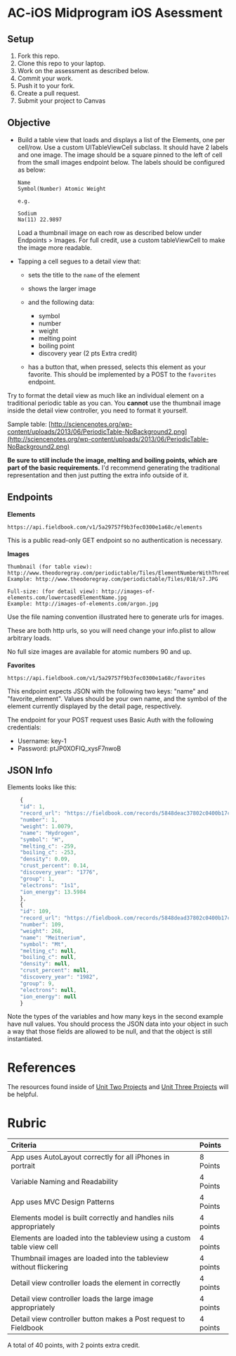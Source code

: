 # AC-iOS Midprogram iOS Asessment

## Setup

1. Fork this repo.
1. Clone this repo to your laptop.
1. Work on the assessment as described below.
1. Commit your work.
1. Push it to your fork.
1. Create a pull request.
1. Submit your project to Canvas

## Objective

* Build a table view that loads and displays a list of the Elements, one per cell/row. Use a custom UITableViewCell subclass.  It should have 2 labels and one image.  The image should be a square pinned to the left of cell from the small images endpoint below.  The labels should be configured as below:

    ```
    Name
    Symbol(Number) Atomic Weight

    e.g.

    Sodium
    Na(11) 22.9897
    ```
    
    Load a thumbnail image on each row as described below under Endpoints > Images.  For full credit, use a custom tableViewCell to make the image more readable.
    
* Tapping a cell segues to a detail view that:
    * sets the title to the ```name``` of the element
    * shows the larger image 
    * and the following data:
        * symbol
        * number
        * weight
        * melting point
        * boiling point
        * discovery year (2 pts Extra credit)

    * has a button that, when pressed, selects this element as your favorite. This
    should be implemented by a POST to the ```favorites``` endpoint.


Try to format the detail view as much like an individual element on a traditional periodic table as you can. You **cannot** use the thumbnail image inside the detail view controller, you need to format it yourself.

Sample table: [http://sciencenotes.org/wp-content/uploads/2013/06/PeriodicTable-NoBackground2.png](http://sciencenotes.org/wp-content/uploads/2013/06/PeriodicTable-NoBackground2.png)

**Be sure to still include the image, melting and boiling points, which are part of the basic requirements.**   I'd recommend generating the traditional representation and then just putting the extra info outside of it.
## Endpoints

**Elements**

```
https://api.fieldbook.com/v1/5a29757f9b3fec0300e1a68c/elements
```

This is a public read-only GET endpoint so no authentication is necessary.

**Images**

```
Thumbnail (for table view): http://www.theodoregray.com/periodictable/Tiles/ElementNumberWithThreeDigits/s7.JPG
Example: http://www.theodoregray.com/periodictable/Tiles/018/s7.JPG

Full-size: (for detail view): http://images-of-elements.com/lowercasedElementName.jpg
Example: http://images-of-elements.com/argon.jpg
```

Use the file naming convention illustrated here to generate urls for images.

These are both http urls, so you will need change your info.plist to allow arbitrary loads.

No full size images are available for atomic numbers 90 and up.

**Favorites**

```
https://api.fieldbook.com/v1/5a29757f9b3fec0300e1a68c/favorites
```

This endpoint expects JSON with the following two keys: "name" and "favorite_element".
Values should be your own name, and the symbol of the element currently displayed by the detail page, respectively.

The endpoint for your POST request uses Basic Auth with the following credentials:

- Username: key-1
- Password: ptJP0XOFIQ_xysF7nwoB


## JSON Info

Elements looks like this:

```javascript
    {
    "id": 1,
    "record_url": "https://fieldbook.com/records/5848deac37802c0400b17c6b",
    "number": 1,
    "weight": 1.0079,
    "name": "Hydrogen",
    "symbol": "H",
    "melting_c": -259,
    "boiling_c": -253,
    "density": 0.09,
    "crust_percent": 0.14,
    "discovery_year": "1776",
    "group": 1,
    "electrons": "1s1",
    "ion_energy": 13.5984
    },
    {
    "id": 109,
    "record_url": "https://fieldbook.com/records/5848dead37802c0400b17cd7",
    "number": 109,
    "weight": 268,
    "name": "Meitnerium",
    "symbol": "Mt",
    "melting_c": null,
    "boiling_c": null,
    "density": null,
    "crust_percent": null,
    "discovery_year": "1982",
    "group": 9,
    "electrons": null,
    "ion_energy": null
    }
```

Note the types of the variables and how many keys in the second example have null values. You should process the JSON data into your object in such a way that those fields are allowed to be null, and that the object is still instantiated.


# References

The resources found inside of [Unit Two Projects](https://github.com/C4Q/AC-iOS/blob/master/resources/unit2Projects.md) and [Unit Three Projects](https://github.com/C4Q/AC-iOS/blob/master/resources/Unit3Projects.md) will be helpful.


# Rubric

Criteria | Points
:---|:---
App uses AutoLayout correctly for all iPhones in portrait | 8 Points
Variable Naming and Readability | 4 Points
App uses MVC Design Patterns | 4 Points
Elements model is built correctly and handles nils appropriately | 4 points
Elements are loaded into the tableview using a custom table view cell | 4 points
Thumbnail images are loaded into the tableview without flickering | 4 points
Detail view controller loads the element in correctly | 4 points
Detail view controller loads the large image appropriately | 4 points
Detail view controller button makes a Post request to Fieldbook | 4 points


A total of 40 points, with 2 points extra credit.
